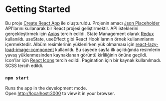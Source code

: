 # Getting Started

Bu proje [Create React App](https://github.com/facebook/create-react-app) ile oluşturuldu.
Projenin amacı [Json Placeholder](https://jsonplaceholder.typicode.com/) API'larını kullanarak bir React projesi geliştirmektir.
API isteklerini gerçekleştirmek için [Axios](https://github.com/axios/axios) tercih edildi.
State Management olarak [Redux](https://redux.js.org/) kullanıldı.
useState, useEffect gibi React Hook'larının örnek kullanımlarını içermektedir.
Albüm resimlerinin yüklenirken yük olmaması için [react-lazy-load-image-component](https://github.com/Aljullu/react-lazy-load-image-component) kullanıldı. Bu sayede sayfa ilk açıldığında resimlerin yavaş yüklenmesinden kaynaklanan görüntü kirliliğinin önüne geçildi.
Icon'lar için [React Icons](https://react-icons.github.io/react-icons/) tercih edildi.
Pagination için bir kaynak kullanılmadı. 
SCSS tercih edildi.


### `npm start`

Runs the app in the development mode.\
Open [http://localhost:3000](http://localhost:3000) to view it in your browser.
